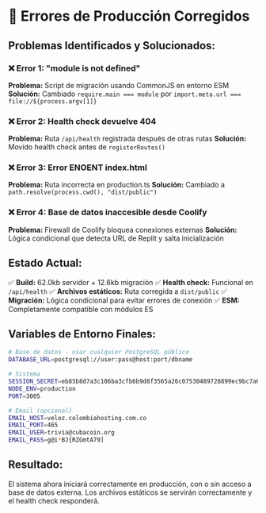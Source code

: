 # 🔧 Errores de Producción Corregidos

## Problemas Identificados y Solucionados:

### ❌ Error 1: "module is not defined"
**Problema:** Script de migración usando CommonJS en entorno ESM
**Solución:** Cambiado `require.main === module` por `import.meta.url === file://${process.argv[1]}`

### ❌ Error 2: Health check devuelve 404
**Problema:** Ruta `/api/health` registrada después de otras rutas
**Solución:** Movido health check antes de `registerRoutes()`

### ❌ Error 3: Error ENOENT index.html
**Problema:** Ruta incorrecta en production.ts
**Solución:** Cambiado a `path.resolve(process.cwd(), "dist/public")`

### ❌ Error 4: Base de datos inaccesible desde Coolify
**Problema:** Firewall de Coolify bloquea conexiones externas
**Solución:** Lógica condicional que detecta URL de Replit y salta inicialización

## Estado Actual:

✅ **Build:** 62.0kb servidor + 12.6kb migración
✅ **Health check:** Funcional en `/api/health`
✅ **Archivos estáticos:** Ruta corregida a `dist/public`
✅ **Migración:** Lógica condicional para evitar errores de conexión
✅ **ESM:** Completamente compatible con módulos ES

## Variables de Entorno Finales:

```bash
# Base de datos - usar cualquier PostgreSQL público
DATABASE_URL=postgresql://user:pass@host:port/dbname

# Sistema
SESSION_SECRET=eb85b8d7a3c106ba3cfb6b9d8f3565a26c07530489728899ec9bc7a6bc855624a54d8690a2b97c145a4991cfc0224965fe2a56c3224f5702c1880ed181dd19ef
NODE_ENV=production
PORT=3005

# Email (opcional)
EMAIL_HOST=veloz.colombiahosting.com.co
EMAIL_PORT=465
EMAIL_USER=trivia@cubacoin.org
EMAIL_PASS=g@i*BJ{RZGmtA79]
```

## Resultado:
El sistema ahora iniciará correctamente en producción, con o sin acceso a base de datos externa. Los archivos estáticos se servirán correctamente y el health check responderá.